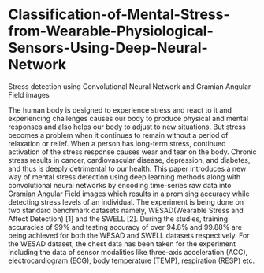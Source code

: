 # Classification-of-Mental-Stress-from-Wearable-Physiological-Sensors-Using-Deep-Neural-Network
Stress detection using Convolutional Neural Network and Gramian Angular Field images

The human body is designed to experience stress and react to it and experiencing challenges causes our body to produce physical and mental responses and also helps our body to adjust to new situations. But stress becomes a problem when it continues to remain without a period of relaxation or relief. When a person has long-term stress, continued activation of the stress response causes wear and tear on the body. Chronic stress results in cancer, cardiovascular disease, depression, and diabetes, and thus is deeply detrimental to our health. This paper introduces a new way of mental stress detection using deep learning methods along with convolutional neural networks by encoding time-series raw data into Gramian Angular Field images which results in a promising accuracy while detecting stress levels of an individual. The experiment is being done on two standard benchmark datasets namely, WESAD(Wearable Stress and Affect Detection) [1] and the SWELL [2]. During the studies, training accuracies of 99% and testing accuracy of over 94.8% and 99.88% are being achieved for both the WESAD and SWELL datasets respectively. For the WESAD dataset, the chest data has been taken for the experiment including the data of sensor modalities like three-axis acceleration (ACC), electrocardiogram (ECG), body temperature (TEMP), respiration (RESP) etc. 

